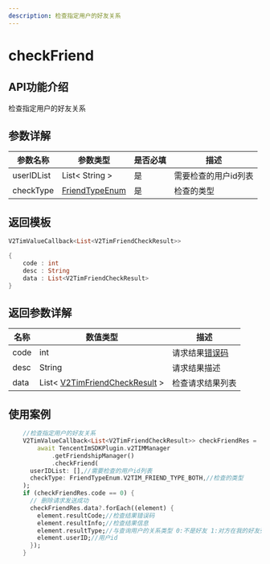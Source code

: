```yaml
---
description: 检查指定用户的好友关系
---
```


# checkFriend

## API功能介绍

检查指定用户的好友关系

## 参数详解

| 参数名称       | 参数类型                               | 是否必填 | 描述          |
| ---------- | ---------------------------------- | ---- | ----------- |
| userIDList | List< String >                     | 是    | 需要检查的用户id列表 |
| checkType  | [FriendTypeEnum](broken-reference) | 是    | 检查的类型       |

## 返回模板

```dart
V2TimValueCallback<List<V2TimFriendCheckResult>>

{
    code : int
    desc : String
    data : List<V2TimFriendCheckResult>
}
```

## 返回参数详解

| 名称   | 数值类型                                               | 描述                                                             |
| ---- | -------------------------------------------------- | -------------------------------------------------------------- |
| code | int                                                | 请求结果[错误码](https://cloud.tencent.com/document/product/269/1671) |
| desc | String                                             | 请求结果描述                                                         |
| data | List< [V2TimFriendCheckResult](broken-reference) > | 检查请求结果列表                                                       |

## 使用案例  &#x20;

```dart
    //检查指定用户的好友关系
    V2TimValueCallback<List<V2TimFriendCheckResult>> checkFriendRes =
        await TencentImSDKPlugin.v2TIMManager
            .getFriendshipManager()
            .checkFriend(
      userIDList: [],//需要检查的用户id列表
      checkType: FriendTypeEnum.V2TIM_FRIEND_TYPE_BOTH,//检查的类型
    );
    if (checkFriendRes.code == 0) {
      // 删除请求发送成功
      checkFriendRes.data?.forEach((element) {
        element.resultCode;//检查结果错误码
        element.resultInfo;//检查结果信息
        element.resultType;//与查询用户的关系类型 0:不是好友 1:对方在我的好友列表中 2:我在对方的好友列表中 3:互为好友
        element.userID;//用户id
      });
    }

```
